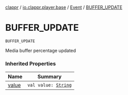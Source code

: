 [clappr](../../index.md) / [io.clappr.player.base](../index.md) / [Event](index.md) / [BUFFER_UPDATE](./-b-u-f-f-e-r_-u-p-d-a-t-e.md)

# BUFFER_UPDATE

`BUFFER_UPDATE`

Media buffer percentage updated

### Inherited Properties

| Name | Summary |
|---|---|
| [value](value.md) | `val value: `[`String`](https://kotlinlang.org/api/latest/jvm/stdlib/kotlin/-string/index.html) |
